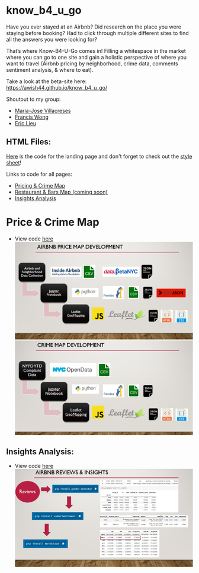 # know_b4_u_go
Have you ever stayed at an Airbnb? Did research on the place you were staying before booking? Had to click through multiple different sites to find all the answers you were looking for?

That’s where Know-B4-U-Go comes in! Filling a whitespace in the market where you can go to one site and gain a holistic perspective of where you want to travel (Airbnb pricing by neighborhood, crime data, comments sentiment analysis, & where to eat).

Take a look at the beta-site here: <br>
 https://awish44.github.io/know_b4_u_go/
 
 Shoutout to my group: 
* [Maria-Jose Villacreses](https://github.com/mjvillacresesn)
* [Francis Wong](https://github.com/francisimperial )
* [Eric Lieu](https://github.com/elieu17)
 
## HTML Files:
[Here](index.html) is the code for the landing page and don't forget to check out the [style sheet](style.css)!

Links to code for all pages:
* [Pricing & Crime Map](map.html)
* [Restaurant & Bars Map (coming soon)](restaurant.html)
* [Insights Analysis](sentiment.html)

# Price & Crime Map
* View code [here](https://github.com/awish44/know_b4_u_go/tree/master/Price%20and%20Crime_Map/static/js)
![pricing_map.PNG](img/price_slide.PNG)
![crime_map.PNG](img/crime_slide.PNG)

## Insights Analysis:
* View code [here](https://github.com/awish44/know_b4_u_go/blob/master/Sentiment/2018-sentiment-concat.ipynb)
![insights.PNG](img/insights_slide.PNG)




